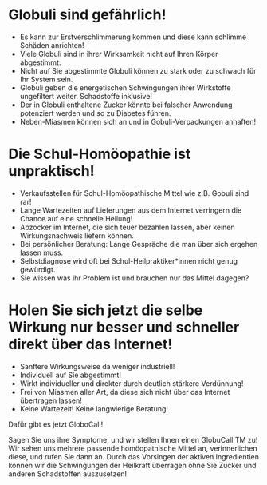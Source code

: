 # Globuli sind gefährlich!

- Es kann zur Erstverschlimmerung kommen und diese kann schlimme Schäden anrichten! 
- Viele Globuli sind in ihrer Wirksamkeit nicht auf Ihren Körper abgestimmt.
- Nicht auf Sie abgestimmte Globuli können zu stark oder zu schwach für Ihr System sein.
- Globuli geben die energetischen Schwingungen ihrer Wirkstoffe ungefiltert weiter. Schadstoffe inklusive!
- Der in Globuli enthaltene Zucker könnte bei falscher Anwendung potenziert werden und so zu Diabetes führen.
- Neben-Miasmen können sich an und in Gobuli-Verpackungen anhaften!

# Die Schul-Homöopathie ist unpraktisch!

- Verkaufsstellen für Schul-Homöopathische Mittel wie z.B. Gobuli sind rar! 
- Lange Wartezeiten auf Lieferungen aus dem Internet verringern die Chance auf eine schnelle Heilung!
- Abzocker im Internet, die sich teuer bezahlen lassen, aber keinen Wirkungsnachweis liefern können.
- Bei persönlicher Beratung: Lange Gespräche die man über sich ergehen lassen muss.
- Selbstdiagnose wird oft bei Schul-Heilpraktiker*innen nicht genug gewürdigt. 
- Sie wissen was ihr Problem ist und brauchen nur das Mittel dagegen?

# Holen Sie sich jetzt die selbe Wirkung nur besser und schneller direkt über das Internet!

- Sanftere Wirkungsweise da weniger industriell!
- Individuell auf Sie abgestimmt!
- Wirkt individueller und direkter durch deutlich stärkere Verdünnung!
- Frei von Miasmen aller Art, da diese sich nicht über das Internet übertragen lassen!
- Keine Wartezeit! Keine langwierige Beratung!

Dafür gibt es jetzt GloboCall!

Sagen Sie uns ihre Symptome, und wir stellen Ihnen einen GlobuCall TM zu! Wir sehen uns mehrere passende homöopathische Mittel an, verinnerlichen diese, und rufen Sie dann an. Durch das Vorsingen der aktiven Ingredientien können wir die Schwingungen der Heilkraft überragen ohne Sie Zucker und anderen Schadstoffen auszusetzen!
